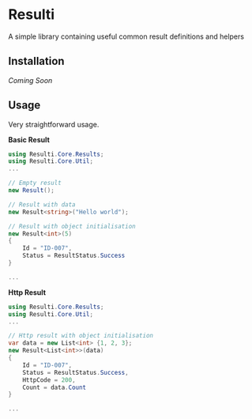 # Resulti
A simple library containing useful common result definitions and helpers

## Installation

*Coming Soon*

## Usage

Very straightforward usage.

**Basic Result**
```c#
using Resulti.Core.Results;
using Resulti.Core.Util;
...

// Empty result 
new Result();

// Result with data
new Result<string>("Hello world");

// Result with object initialisation
new Result<int>(5) 
{
    Id = "ID-007",
    Status = ResultStatus.Success
}

...
```

**Http Result**
```c#
using Resulti.Core.Results;
using Resulti.Core.Util;
...

// Http result with object initialisation
var data = new List<int> {1, 2, 3};
new Result<List<int>>(data) 
{
    Id = "ID-007",
    Status = ResultStatus.Success,
    HttpCode = 200,
    Count = data.Count
}

...
```